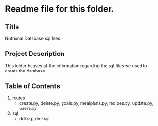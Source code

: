 # Readme file for this folder.

## Title
Nutrional Database sql files

## Project Description
This folder houses all the information regarding the sql files we used to create the database.

## Table of Contents
1. routes
    - create.py, delete.py, goals.py, mealplans.py, recipes.py, update.py, users.py
2. sql
    - ddl.sql, dml.sql